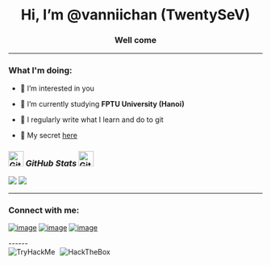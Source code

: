<h1 align="center">Hi, I’m @vanniichan (TwentySeV) </h1>
<h3 align="center">Well come</h3>
<hr>

<h3 align="left"><b>What I'm doing:</b></h3>

- 👀 I’m interested in you
  
- 🌱 I’m currently studying **FPTU University (Hanoi)**

- 📝 I regularly write what I learn and do to git

- 🚫 My secret [here](https://www.youtube.com/watch?v=uKxyLmbOc0Q&list=PLofuRe3nPvPCiwgx400CW9RABowKZkpSH&index=12)

<h3 align="left">
 <img src="https://i.pinimg.com/originals/33/d8/23/33d823cbde2b0178a512825337fac3e4.gif" width="30px" alt="GitHub-Status"/>&nbsp;<i><b>GitHub Stats </b></i><img src="https://i.pinimg.com/originals/33/d8/23/33d823cbde2b0178a512825337fac3e4.gif" width="30px" alt="GitHub-Status"/></h3>
 
 ![](https://github-readme-stats.vercel.app/api?username=vanniichan&theme=ambient_gradient&hide_border=true&include_all_commits=false&count_private=true)
 ![](https://github-readme-stats.vercel.app/api/top-langs/?username=vanniichan&theme=ambient_gradient&hide_border=true&include_all_commits=false&count_private=true&layout=compact)

<hr>

<h3 align="left">Connect with me:</h3>
<div align="left">
  
[![image](https://img.shields.io/badge/LinkedIn-0077B5?style=for-the-badge&logo=linkedin&logoColor=white)](https://www.linkedin.com/in/ducvan/)
[![image](https://img.shields.io/badge/Gmail-D14836?style=for-the-badge&logo=gmail&logoColor=white)](mailto:vansama2k3@gmail.com)
[![image](https://img.shields.io/badge/Facebook-2596be?style=for-the-badge&logo=facebook&logoColor=white)](https://www.facebook.com/le.duc.van.03/)

</div>
------
<div style="display: flex; align-items: center;">
    <img src="https://tryhackme-badges.s3.amazonaws.com/TwentySeV.png" alt="TryHackMe" style="margin-right: 10px;">
    <img src="https://www.hackthebox.com/badge/image/1798031" alt="HackTheBox">
</div>
